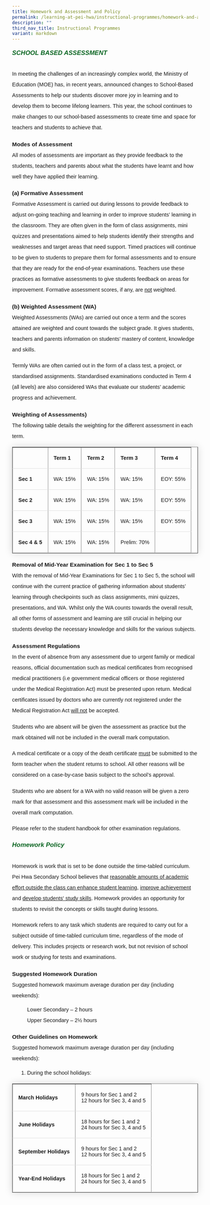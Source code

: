 ```yaml
---
title: Homework and Assessment and Policy
permalink: /learning-at-pei-hwa/instructional-programmes/homework-and-assessment-policy/
description: ""
third_nav_title: Instructional Programmes
variant: markdown
---
```

<h6 style="color:#0B6623;;font-family:sans-serif;font-weight:bold;"><strong style="font-family:sans-serif;font-size:17px;color:#0B6623;">SCHOOL BASED ASSESSMENT</strong></h6>

<p style="font-size:14.5px; line-height:2;font-family:sans-serif;margin-top:0px;">In meeting the challenges of an increasingly complex world, the Ministry of Education (MOE) has, in recent years, announced changes to School-Based Assessments to help our students discover more joy in learning and to develop them to become lifelong learners. This
year, the school continues to make changes to our school-based assessments to create time and space for teachers and students to achieve that.</p>

<p style="line-height:2;margin-top:5px;margin-bottom:0;font-family:sans-serif;font-size:15.5px;"><strong style="font-family:sans-serif;">Modes of Assessment</strong></p>

<p style="font-size:14.5px; line-height:2;margin-top:0px;font-family:sans-serif;">All modes of assessments are important as they provide feedback to the students, teachers and parents about what the students have learnt and how well they have applied their learning.</p>

<p style="line-height:2;margin-top:5px;margin-bottom:0;font-family:sans-serif;font-size:15.5px;"><strong style="font-family:sans-serif;">(a) Formative Assessment</strong></p>

<p style="font-size:14.5px; line-height:2;margin-top:0px;font-family:sans-serif;">Formative Assessment is carried out during lessons to provide feedback to adjust on-going
teaching and learning in order to improve students’ learning in the classroom. They are often given in the form of class assignments, mini quizzes and presentations aimed to help students identify their strengths and weaknesses and target areas that need support. Timed
practices will continue to be given to students to prepare them for formal assessments and to ensure that they are ready for the end-of-year examinations. Teachers use these practices as formative assessments to give students feedback on areas for improvement. Formative assessment scores, if any, are <u style="font-family:sans-serif;">not</u> weighted.</p>

<p style="line-height:2;margin-top:5px;margin-bottom:0;font-family:sans-serif;font-size:15.5px;"><strong style="font-family:sans-serif;">(b) Weighted Assessment (WA)</strong></p>

<p style="font-size:14.5px; line-height:2;margin-top:0px;font-family:sans-serif;">Weighted Assessments (WAs) are carried out once a term and the scores attained are weighted and count towards the subject grade. It gives students, teachers and parents information on students’ mastery of content, knowledge and skills.</p>

<p style="margin-top:0px;font-size:14.5px; line-height:2;font-family:sans-serif;">Termly WAs are often carried out in the form of a class test, a project, or standardised assignments. Standardised examinations conducted in Term 4 (all levels) are also considered WAs that evaluate our students’ academic progress and achievement.</p>

<p style="line-height:2;margin-top:5px;margin-bottom:0;font-family:sans-serif;font-size:15.5px;"><strong style="font-family:sans-serif;">Weighting of Assessments)</strong></p>

<p style="font-size:14.5px; line-height:2;margin-top:0px;font-family:sans-serif;">The following table details the weighting for the different assessment in each term.</p>
	
<table border="1" style="border-collapse: collapse;margin: 0px 0;font-size: 0.9em;font-family: sans-serif;min-width: 400px; box-shadow: 0 0 20px rgba(0, 0, 0, 0.15);">
	
<tbody>
<tr style="border-bottom: 1px solid #dddddd;">
<td style="padding: 20px 15px; font-size:14.5px; font-family:sans-serif;"><strong style="font-family:sans-serif;"></strong></td>
<td style="padding: 20px 15px; font-size:14.5px; font-family:sans-serif;"><strong style="font-family:sans-serif;">Term 1</strong></td>
<td style="padding: 20px 15px; font-size:14.5px; font-family:sans-serif;"><strong style="font-family:sans-serif;">Term 2</strong></td>
<td style="padding: 20px 15px; font-size:14.5px; font-family:sans-serif;"><strong style="font-family:sans-serif;">Term 3</strong></td>
<td style="padding: 20px 15px; font-size:14.5px; font-family:sans-serif;"><strong style="font-family:sans-serif;">Term 4</strong></td>
</tr>
	
<tr style="border-bottom: 1px solid #dddddd;">
<td style="padding: 20px 15px;font-size:14.5px;font-family:sans-serif;"><strong style="font-family:sans-serif;">Sec 1</strong></td>
<td style="padding: 20px 15px;font-size:14.5px;font-family:sans-serif;">WA: 15%</td>
<td style="padding: 20px 15px;font-size:14.5px;font-family:sans-serif;">WA: 15%</td>
<td style="padding: 20px 15px;font-size:14.5px;font-family:sans-serif;">WA: 15%</td>
<td style="padding: 20px 15px;font-size:14.5px;font-family:sans-serif;">EOY: 55%</td>
</tr>

<tr style="border-bottom: 1px solid #dddddd;">
<td style="padding: 20px 15px;font-size:14.5px;font-family:sans-serif;"><strong style="font-family:sans-serif;">Sec 2</strong></td>
<td style="padding: 20px 15px;font-size:14.5px;font-family:sans-serif;">WA: 15%</td>
<td style="padding: 20px 15px;font-size:14.5px;font-family:sans-serif;">WA: 15%</td>
<td style="padding: 20px 15px;font-size:14.5px;font-family:sans-serif;">WA: 15%</td>
<td style="padding: 20px 15px;font-size:14.5px;font-family:sans-serif;">EOY: 55%</td>
</tr>

<tr style="border-bottom: 1px solid #dddddd;">
<td style="padding: 20px 15px;font-size:14.5px;font-family:sans-serif;"><strong style="font-family:sans-serif;">Sec 3</strong></td>
<td style="padding: 20px 15px;font-size:14.5px;font-family:sans-serif;">WA: 15%</td>
<td style="padding: 20px 15px;font-size:14.5px;font-family:sans-serif;">WA: 15%</td>
<td style="padding: 20px 15px;font-size:14.5px;font-family:sans-serif;">WA: 15%</td>
<td style="padding: 20px 15px;font-size:14.5px;font-family:sans-serif;">EOY: 55%</td>
</tr>
	
<tr style="border-bottom: 1px solid #dddddd;">
<td style="padding: 20px 15px;font-size:14.5px;font-family:sans-serif;"><strong style="font-family:sans-serif;">Sec 4 &amp; 5</strong></td>
<td style="padding: 20px 15px;font-size:14.5px;font-family:sans-serif;">WA: 15%</td>
<td style="padding: 20px 15px;font-size:14.5px;font-family:sans-serif;">WA: 15%</td>
<td style="padding: 20px 15px;font-size:14.5px;font-family:sans-serif;">Prelim: 70%</td>
<td style="padding: 20px 15px;font-size:14.5px;font-family:sans-serif;"></td>
</tr>
	
</tbody>
</table>
	

<p style="line-height:2;margin-top:15px;margin-bottom:0;font-family:sans-serif;font-size:15.5px;"><strong style="font-family:sans-serif;">Removal of Mid-Year Examination for Sec 1 to Sec 5</strong></p>

<p style="font-size:14.5px; line-height:2;margin-top:0px;font-family:sans-serif;">With the removal of Mid-Year Examinations for Sec 1 to Sec 5, the school will continue with the current practice of gathering information about students’ learning through checkpoints such as class assignments, mini quizzes, presentations, and WA. Whilst only the WA counts
towards the overall result, all other forms of assessment and learning are still crucial in helping our students develop the necessary knowledge and skills for the various subjects.</p>

<p style="line-height:2;margin-top:15px;margin-bottom:0;font-family:sans-serif;font-size:15.5px;"><strong style="font-family:sans-serif;">Assessment Regulations</strong></p>

<p style="font-size:14.5px; line-height:2;margin-top:0px;font-family:sans-serif;">In the event of absence from any assessment due to urgent family or medical reasons, official documentation such as medical certificates from recognised medical practitioners (i.e government medical officers or those registered under the Medical Registration Act) must be
presented upon return. Medical certificates issued by doctors who are currently not registered under the Medical Registration Act <u style="font-family:sans-serif;">will not</u> be accepted.</p>

<p style="font-size:14.5px; line-height:2;margin-top:0px;font-family:sans-serif;">Students who are absent will be given the assessment as practice but the mark obtained will not be included in the overall mark computation.</p>

<p style="font-size:14.5px; line-height:2;margin-top:0px;font-family:sans-serif;">A medical certificate or a copy of the death certificate <u style="font-family:sans-serif;">must</u> be submitted to the form teacher when the student returns to school. All other reasons will be considered on a case-by-case basis subject to the school’s approval.</p>

<p style="font-size:14.5px; line-height:2;margin-top:0px;font-family:sans-serif;">Students who are absent for a WA with no valid reason will be given a zero mark for that assessment and this assessment mark will be included in the overall mark computation.</p>

<p style="font-size:14.5px; line-height:2;margin-top:0px;font-family:sans-serif;">Please refer to the student handbook for other examination regulations.</p>

<h6 style="color:#0B6623;;font-family:sans-serif;font-weight:bold;"><strong style="font-family:sans-serif;font-size:17px;color:#0B6623;">Homework Policy</strong></h6>

<p style="font-size:14.5px; line-height:2;font-family:sans-serif;margin-top:0px;">Homework is work that is set to be done outside the time-tabled curriculum. Pei Hwa Secondary School believes that <u style="font-family:sans-serif;">reasonable amounts of academic effort outside the class can enhance student learning</u>, <u style="font-family:sans-serif;">improve achievement</u> and <u style="font-family:sans-serif;">develop students' study skills</u>. Homework provides an opportunity for students to revisit the concepts or skills taught during
lessons.</p>

<p style="font-size:14.5px; line-height:2;font-family:sans-serif;margin-top:0px;">Homework refers to any task which students are required to carry out for a subject outside of time-tabled curriculum time, regardless of the mode of delivery. This includes projects or research work, but not revision of school work or studying for tests and examinations.</p>


<p style="line-height:2;margin-top:5px;margin-bottom:0;font-family:sans-serif;font-size:15.5px;"><strong style="font-family:sans-serif;">Suggested Homework Duration</strong></p>

<p style="font-size:14.5px; line-height:2;margin-top:0px;font-family:sans-serif;">Suggested homework maximum average duration per day (including weekends):</p>

<ol style="margin-top:-5px; list-style:none;">
<li aria-level="1" style="font-size:14.5px; line-height:2;margin-left:17px;font-family:sans-serif;">Lower Secondary – 2 hours</li>
	<li aria-level="1" style="font-size:14.5px; line-height:2;margin-left:17px;font-family:sans-serif;">Upper Secondary – 2½ hours</li>
</ol>

<p style="line-height:2;margin-top:5px;margin-bottom:0;font-family:sans-serif;font-size:15.5px;"><strong style="font-family:sans-serif;">Other Guidelines on Homework</strong></p>

<p style="font-size:14.5px; line-height:2;margin-top:0px;font-family:sans-serif;">Suggested homework maximum average duration per day (including weekends):</p>

<ol style="margin-top:-5px;">
<li aria-level="1" style="font-size:14.5px; line-height:2;margin-left:17px;font-family:sans-serif;">During the school holidays:</li>
</ol>

<table border="1" style="border-collapse: collapse;margin: 0px 0;font-size: 0.9em;font-family: sans-serif;min-width: 400px; box-shadow: 0 0 20px rgba(0, 0, 0, 0.15);">
	
<tbody>
<tr style="border-bottom: 1px solid #dddddd;">
<td style="padding: 20px 15px; font-size:14.5px; font-family:sans-serif;"><strong style="font-family:sans-serif;">March Holidays</strong></td>
<td style="padding: 20px 15px; font-size:14.5px; font-family:sans-serif;">9 hours for Sec 1 and 2<br>
12 hours for Sec 3, 4 and 5</td>
</tr>
	
<tr style="border-bottom: 1px solid #dddddd;">
<td style="padding: 20px 15px;font-size:14.5px;font-family:sans-serif;"><strong style="font-family:sans-serif;">June Holidays</strong></td>
<td style="padding: 20px 15px;font-size:14.5px;font-family:sans-serif;">18 hours for Sec 1 and 2<br>24 hours for Sec 3, 4 and 5</td>
</tr>

<tr style="border-bottom: 1px solid #dddddd;">
<td style="padding: 20px 15px;font-size:14.5px;font-family:sans-serif;"><strong style="font-family:sans-serif;">September Holidays</strong></td>
<td style="padding: 20px 15px;font-size:14.5px;font-family:sans-serif;">9 hours for Sec 1 and 2<br>12 hours for Sec 3, 4 and 5</td>
</tr>

<tr style="border-bottom: 1px solid #dddddd;">
<td style="padding: 20px 15px;font-size:14.5px;font-family:sans-serif;"><strong style="font-family:sans-serif;">Year-End Holidays</strong></td>
<td style="padding: 20px 15px;font-size:14.5px;font-family:sans-serif;">18 hours for Sec 1 and 2<br>24 hours for Sec 3, 4 and 5</td>
</tr>
	

</tbody>
</table>